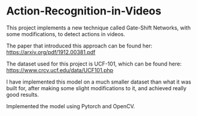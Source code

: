 # Action-Recognition-in-Videos
This project implements a new technique called Gate-Shift Networks, with some modifications, to detect actions in videos.

The paper that introduced this approach can be found her: https://arxiv.org/pdf/1912.00381.pdf

The dataset used for this project is UCF-101, which can be found here: https://www.crcv.ucf.edu/data/UCF101.php

I have implemented this model on a much smaller dataset than what it was built for, after making some slight modifications to it, and achieved really good results.

Implemented the model using Pytorch and OpenCV.
